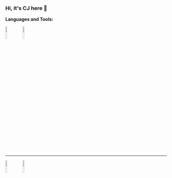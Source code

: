 ### Hi, it's CJ here 👋



**Languages and Tools:** 
<p>
  <code><img width="10%" src="https://www.vectorlogo.zone/logos/w3_html5/w3_html5-ar21.svg"></code>  
  <code><img width="10%" src="https://www.vectorlogo.zone/logos/reactjs/reactjs-ar21.svg"></code>
  <br/><hr/>
  <code><img width="10%" src="https://www.vectorlogo.zone/logos/python/python-ar21.svg"></code>
  <code><img width="10%" src="https://www.vectorlogo.zone/logos/djangoproject/djangoproject-ar21.svg"></code>
</p>

